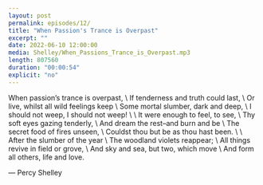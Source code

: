 ```yaml
---
layout: post
permalink: episodes/12/
title: "When Passion's Trance is Overpast"
excerpt: ""
date: 2022-06-10 12:00:00
media: Shelley/When_Passions_Trance_is_Overpast.mp3
length: 807560
duration: "00:00:54"
explicit: "no"
---
```


When passion’s trance is overpast, \\
If tenderness and truth could last, \\
Or live, whilst all wild feelings keep \\
Some mortal slumber, dark and deep, \\
I should not weep, I should not weep! \\
 \\
It were enough to feel, to see, \\
Thy soft eyes gazing tenderly, \\
And dream the rest–and burn and be \\
The secret food of fires unseen, \\
Couldst thou but be as thou hast been. \\
 \\
After the slumber of the year \\
The woodland violets reappear; \\
All things revive in field or grove, \\
And sky and sea, but two, which move \\
And form all others, life and love.

— Percy Shelley